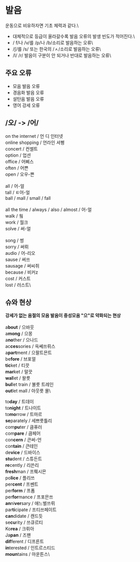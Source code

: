 # 발음
운동으로 비유하자면 기초 체력과 같다.\

- 대체적으로 등급이 올라갈수록 발음 오류의 발생 빈도가 적어진다.\
- / f/나 /v/를 /p/나 /b/소리로 발음하는 오류\
- /ʃ/를 /s/ 또는 한국의 /ㅅ/소리로 발음하는 오류\
- /l/ /r/ 발음이 구분이 안 되거나 반대로 발음하는 오류\

## 주요 오류
- 모음 발음 오류
- 경음화 발음 오류
- 설탄음 발음 오류
- 영어 강세 오류

## /오/ -> /어/
on the internet / 언 디 인터넷\
online shopping / 언라인 셔삥\
concert / 컨썰트\
option / 업션\
office / 어삐스\
often / 어쁜\
open / 오우-쁜\
 \
all / 어-얼\
tall / ㅌ어-얼\
ball / mall / small / fall\
 \
all the time / always / also / almost / 어-얼\
walk / 웤\
work / 월크\
solve / 써-얼\
 \
song / 썽\
sorry / 써뤼\
audio / 어-리오\
sause / 써쓰\
sausage / 써씨쥐\
because / 비커z\
cost / 커스트\
lost / 러스트\

## 슈와 현상
**강세가 없는 음절의 모음 발음이 중성모음 "으"로 약화되는 현상**\
\
a**bout** / 으바웃\
a**mong** / 으몽\
a**no**ther / 으나드\
ac**ces**sories / 윽쎄쓰뤼스\
a**part**ment / 으팔트믄트\
be**fore** / 브포얼\
**tic**ket / 티끗\
**mar**ket / 말끗\
**wal**let / 왈릇\
**bul**let train / 불릇 트레인\
**out**let mall / 아웃릇 몰\

to**day** / 트데이\
to**night** / 트나이트\
to**mo**rrow / 트마르\
**se**parately / 세쁘릇틀리\
com**pu**ter / 큼퓨러\
com**pare** / 큼페어\
con**cern** / 큰써-언\
con**tain** / 큰테인\
de**vice** / 드바이스\
**stu**dent / 스튜든트\
**re**cently / 리쓴리\
**fresh**man / 프뤠시믄\
po**lice** / 플리쓰\
per**cent** / 프쎈트\
per**form** / 프폼\
per**for**mance / 프포믄쓰\
**an**ni**ver**sary / 애느벌쓰뤼\
par**ti**cipate / 프티쓰페이트\
**can**didate / 캔드듯\
se**cu**rity / 쓰큐르티\
Ko**rea** / 크뤼아\
Ja**pan** / 즈팬\
**dif**ferent / 디프른트\
**in**terested / 인트르스티드\
**moun**tains / 마운튼스\

